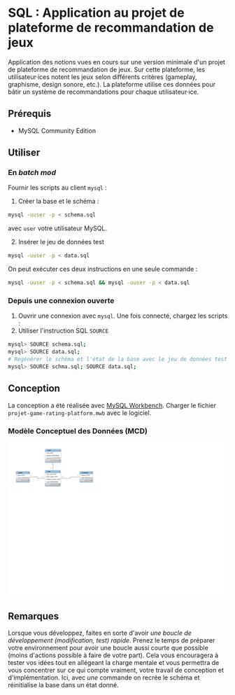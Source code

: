 # SQL : Application au projet de plateforme de recommandation de jeux

Application des notions vues en cours sur une version minimale d'un projet de plateforme de recommandation de jeux. Sur cette plateforme, les utilisateur·ices notent les jeux selon différents critères (gameplay, graphisme, design sonore, etc.). La plateforme utilise ces données pour bâtir un système de recommandations pour chaque utilisateur·ice.

## Prérequis

- MySQL Community Edition
  
## Utiliser

### En *batch mod*

Fournir les scripts au client `mysql` :

1. Créer la base et le schéma :

~~~bash
mysql -uuser -p < schema.sql
~~~

avec `user` votre utilisateur MySQL.

2. Insérer le jeu de données test

~~~bash
mysql -uuser -p < data.sql
~~~

On peut exécuter ces deux instructions en une seule commande :

~~~bash
mysql -uuser -p < schema.sql && mysql -uuser -p < data.sql
~~~

### Depuis une connexion ouverte

1. Ouvrir une connexion avec `mysql`. Une fois connecté, chargez les scripts :
2. Utiliser l'instruction SQL `SOURCE`

~~~bash
mysql> SOURCE schema.sql;
mysql> SOURCE data.sql;
# Regénérer le schéma et l'état de la base avec le jeu de données test en une commande
mysql> SOURCE schma.sql; SOURCE data.sql;
~~~

## Conception

La conception a été réalisée avec [MySQL Workbench](https://www.mysql.com/products/workbench/). Charger le fichier `projet-game-rating-platform.mwb` avec le logiciel.

### Modèle Conceptuel des Données (MCD)

![](./mcd.svg)

## Remarques

Lorsque vous développez, faites en sorte d'avoir *une boucle de développement (modification, test) rapide*. Prenez le temps de préparer votre environnement pour avoir une boucle aussi courte que possible (moins d'actions possible à faire de votre part). Cela vous encouragera à tester vos idées tout en allégeant la charge mentale et vous permettra de vous concentrer sur ce qui compte vraiment, votre travail de conception et d'implémentation. Ici, avec *une* commande on recrée le schéma et réinitialise la base dans un état donné.




